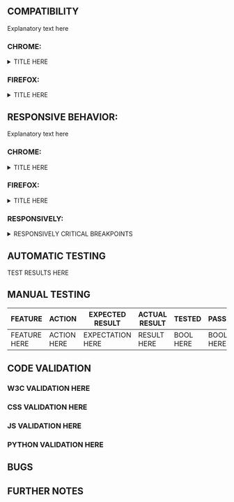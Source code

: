 ## COMPATIBILITY

Explanatory text here

### CHROME:

<details>
  <summary>TITLE HERE</summary>
<img src="IMAGE HERE" ><br>
</details>

### FIREFOX:

<details>
  <summary>TITLE HERE</summary>
<img src="IMAGE HERE" ><br>
</details>

## RESPONSIVE BEHAVIOR:

Explanatory text here

### CHROME:

<details>
  <summary>TITLE HERE</summary>
<img src="IMAGE HERE" ><br>
</details>

### FIREFOX:

<details>
  <summary>TITLE HERE</summary>
<img src="IMAGE HERE" ><br>
</details>

### RESPONSIVELY:

<details>
  <summary>RESPONSIVELY CRITICAL BREAKPOINTS</summary>
<img src="IMAGE HERE" ><br>
</details>

## AUTOMATIC TESTING

TEST RESULTS HERE

## MANUAL TESTING

| FEATURE      | ACTION      | EXPECTED RESULT  | ACTUAL RESULT | TESTED    | PASSED    | COMMENTS     |
| ------------ | ----------- | ---------------- | ------------- | --------- | --------- | ------------ |
| FEATURE HERE | ACTION HERE | EXPECTATION HERE | RESULT HERE   | BOOL HERE | BOOL HERE | COMMENT HERE | 

## CODE VALIDATION

### W3C VALIDATION HERE

### CSS VALIDATION HERE

### JS VALIDATION HERE

### PYTHON VALIDATION HERE

## BUGS

## FURTHER NOTES
